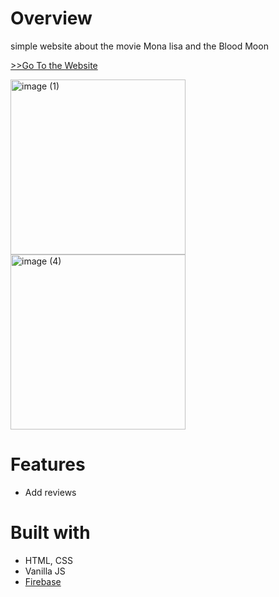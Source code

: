 # Overview

simple website about the movie Mona lisa and the Blood Moon

[>>Go To the Website](https://prater21.github.io/Mona-Lisa-and-the-Blood-Moon/)

<img height="280" alt="image (1)" src="https://user-images.githubusercontent.com/126800695/230681177-e2896c45-66d5-48e4-a7aa-6a825f63d3e2.png"> <img height="280" alt="image (4)" src="https://user-images.githubusercontent.com/126800695/230681772-babffae0-9496-418a-925c-10330bd26e0a.png">

# Features

- Add reviews

# Built with

- HTML, CSS
- Vanilla JS
- [Firebase](https://firebase.google.com/)
